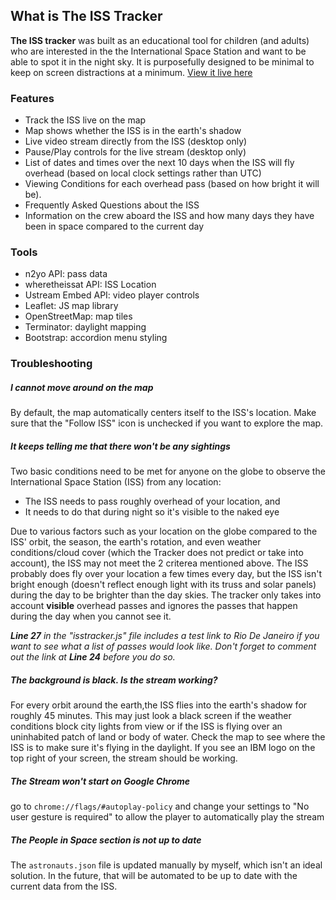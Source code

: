## What is The ISS Tracker

**The ISS tracker** was built as an educational tool for children (and adults) who are interested in the the International Space Station and want to be able to spot it in the night sky. It is purposefully designed to be minimal to keep on screen distractions at a minimum. [View it live here](https://tracktheiss.netlify.com/)

### Features

- Track the ISS live on the map
- Map shows whether the ISS is in the earth's shadow
- Live video stream directly from the ISS (desktop only)
- Pause/Play controls for the live stream (desktop only)
- List of dates and times over the next 10 days when the ISS will fly overhead (based on local clock settings rather than UTC)
- Viewing Conditions for each overhead pass (based on how bright it will be).
- Frequently Asked Questions about the ISS
- Information on the crew aboard the ISS and how many days they have been in space compared to the current day

### Tools

- n2yo API: pass data
- wheretheissat API: ISS Location
- Ustream Embed API: video player controls
- Leaflet: JS map library
- OpenStreetMap: map tiles
- Terminator: daylight mapping
- Bootstrap: accordion menu styling

### Troubleshooting

##### I cannot move around on the map

By default, the map automatically centers itself to the ISS's location. Make sure that the "Follow ISS" icon is unchecked if you want to explore the map.

##### It keeps telling me that there won't be any sightings

Two basic conditions need to be met for anyone on the globe to observe the International Space Station (ISS) from any location:

- The ISS needs to pass roughly overhead of your location, and
- It needs to do that during night so it's visible to the naked eye

Due to various factors such as your location on the globe compared to the ISS' orbit, the season, the earth's rotation, and even weather conditions/cloud cover (which the Tracker does not predict or take into account), the ISS may not meet the 2 criterea mentioned above. The ISS probably does fly over your location a few times every day, but the ISS isn't bright enough (doesn't reflect enough light with its truss and solar panels) during the day to be brighter than the day skies. The tracker only takes into account **visible** overhead passes and ignores the passes that happen during the day when you cannot see it.

_**Line 27** in the "isstracker.js" file includes a test link to Rio De Janeiro if you want to see what a list of passes would look like. Don't forget to comment out the link at **Line 24** before you do so._

##### The background is black. Is the stream working?

For every orbit around the earth,the ISS flies into the earth's shadow for roughly 45 minutes. This may just look a black screen if the weather conditions block city lights from view or if the ISS is flying over an uninhabited patch of land or body of water. Check the map to see where the ISS is to make sure it's flying in the daylight. If you see an IBM logo on the top right of your screen, the stream should be working.

##### The Stream won't start on Google Chrome

go to `chrome://flags/#autoplay-policy` and change your settings to "No user gesture is required" to allow the player to automatically play the stream

##### The People in Space section is not up to date

The `astronauts.json` file is updated manually by myself, which isn't an ideal solution. In the future, that will be automated to be up to date with the current data from the ISS.

